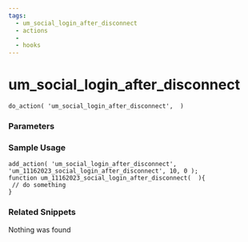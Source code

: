 ```yaml
---
tags: 
  - um_social_login_after_disconnect
  - actions
  - 
  - hooks
---
```

# um\_social\_login\_after\_disconnect

``` php:no-line-numbers
do_action( 'um_social_login_after_disconnect',  )
```
<div class='hook-sep'></div>

### Parameters

<div class='hook-sep'></div>



### Sample Usage

``` php:no-line-numbers
add_action( 'um_social_login_after_disconnect', 'um_11162023_social_login_after_disconnect', 10, 0 );
function um_11162023_social_login_after_disconnect(  ){
 // do something
}
```
<div class='hook-sep'></div>



### Related Snippets

Nothing was found

